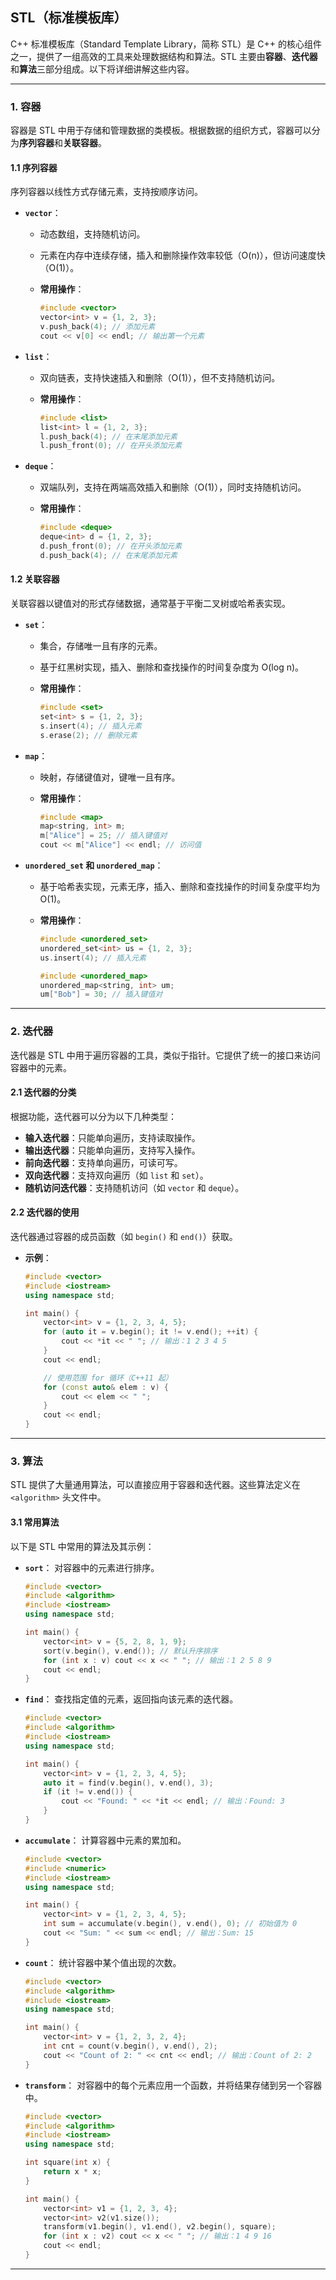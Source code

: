 ## **STL（标准模板库）**

C++ 标准模板库（Standard Template Library，简称 STL）是 C++ 的核心组件之一，提供了一组高效的工具来处理数据结构和算法。STL 主要由**容器**、**迭代器**和**算法**三部分组成。以下将详细讲解这些内容。

---

### **1. 容器**

容器是 STL 中用于存储和管理数据的类模板。根据数据的组织方式，容器可以分为**序列容器**和**关联容器**。

#### **1.1 序列容器**

序列容器以线性方式存储元素，支持按顺序访问。

- **`vector`**：
  - 动态数组，支持随机访问。
  - 元素在内存中连续存储，插入和删除操作效率较低（O(n)），但访问速度快（O(1)）。
  - **常用操作**：

    ```cpp
    #include <vector>
    vector<int> v = {1, 2, 3};
    v.push_back(4); // 添加元素
    cout << v[0] << endl; // 输出第一个元素
    ```

- **`list`**：
  - 双向链表，支持快速插入和删除（O(1)），但不支持随机访问。
  - **常用操作**：

    ```cpp
    #include <list>
    list<int> l = {1, 2, 3};
    l.push_back(4); // 在末尾添加元素
    l.push_front(0); // 在开头添加元素
    ```

- **`deque`**：
  - 双端队列，支持在两端高效插入和删除（O(1)），同时支持随机访问。
  - **常用操作**：

    ```cpp
    #include <deque>
    deque<int> d = {1, 2, 3};
    d.push_front(0); // 在开头添加元素
    d.push_back(4); // 在末尾添加元素
    ```

#### **1.2 关联容器**

关联容器以键值对的形式存储数据，通常基于平衡二叉树或哈希表实现。

- **`set`**：
  - 集合，存储唯一且有序的元素。
  - 基于红黑树实现，插入、删除和查找操作的时间复杂度为 O(log n)。
  - **常用操作**：

    ```cpp
    #include <set>
    set<int> s = {1, 2, 3};
    s.insert(4); // 插入元素
    s.erase(2); // 删除元素
    ```

- **`map`**：
  - 映射，存储键值对，键唯一且有序。
  - **常用操作**：

    ```cpp
    #include <map>
    map<string, int> m;
    m["Alice"] = 25; // 插入键值对
    cout << m["Alice"] << endl; // 访问值
    ```

- **`unordered_set` 和 `unordered_map`**：
  - 基于哈希表实现，元素无序，插入、删除和查找操作的时间复杂度平均为 O(1)。
  - **常用操作**：

    ```cpp
    #include <unordered_set>
    unordered_set<int> us = {1, 2, 3};
    us.insert(4); // 插入元素

    #include <unordered_map>
    unordered_map<string, int> um;
    um["Bob"] = 30; // 插入键值对
    ```

---

### **2. 迭代器**

迭代器是 STL 中用于遍历容器的工具，类似于指针。它提供了统一的接口来访问容器中的元素。

#### **2.1 迭代器的分类**

根据功能，迭代器可以分为以下几种类型：

- **输入迭代器**：只能单向遍历，支持读取操作。
- **输出迭代器**：只能单向遍历，支持写入操作。
- **前向迭代器**：支持单向遍历，可读可写。
- **双向迭代器**：支持双向遍历（如 `list` 和 `set`）。
- **随机访问迭代器**：支持随机访问（如 `vector` 和 `deque`）。

#### **2.2 迭代器的使用**

迭代器通过容器的成员函数（如 `begin()` 和 `end()`）获取。

- **示例**：

  ```cpp
  #include <vector>
  #include <iostream>
  using namespace std;

  int main() {
      vector<int> v = {1, 2, 3, 4, 5};
      for (auto it = v.begin(); it != v.end(); ++it) {
          cout << *it << " "; // 输出：1 2 3 4 5
      }
      cout << endl;

      // 使用范围 for 循环（C++11 起）
      for (const auto& elem : v) {
          cout << elem << " ";
      }
      cout << endl;
  }
  ```

---

### **3. 算法**

STL 提供了大量通用算法，可以直接应用于容器和迭代器。这些算法定义在 `<algorithm>` 头文件中。

#### **3.1 常用算法**

以下是 STL 中常用的算法及其示例：

- **`sort`**：
  对容器中的元素进行排序。

  ```cpp
  #include <vector>
  #include <algorithm>
  #include <iostream>
  using namespace std;

  int main() {
      vector<int> v = {5, 2, 8, 1, 9};
      sort(v.begin(), v.end()); // 默认升序排序
      for (int x : v) cout << x << " "; // 输出：1 2 5 8 9
      cout << endl;
  }
  ```

- **`find`**：
  查找指定值的元素，返回指向该元素的迭代器。

  ```cpp
  #include <vector>
  #include <algorithm>
  #include <iostream>
  using namespace std;

  int main() {
      vector<int> v = {1, 2, 3, 4, 5};
      auto it = find(v.begin(), v.end(), 3);
      if (it != v.end()) {
          cout << "Found: " << *it << endl; // 输出：Found: 3
      }
  }
  ```

- **`accumulate`**：
  计算容器中元素的累加和。

  ```cpp
  #include <vector>
  #include <numeric>
  #include <iostream>
  using namespace std;

  int main() {
      vector<int> v = {1, 2, 3, 4, 5};
      int sum = accumulate(v.begin(), v.end(), 0); // 初始值为 0
      cout << "Sum: " << sum << endl; // 输出：Sum: 15
  }
  ```

- **`count`**：
  统计容器中某个值出现的次数。

  ```cpp
  #include <vector>
  #include <algorithm>
  #include <iostream>
  using namespace std;

  int main() {
      vector<int> v = {1, 2, 3, 2, 4};
      int cnt = count(v.begin(), v.end(), 2);
      cout << "Count of 2: " << cnt << endl; // 输出：Count of 2: 2
  }
  ```

- **`transform`**：
  对容器中的每个元素应用一个函数，并将结果存储到另一个容器中。

  ```cpp
  #include <vector>
  #include <algorithm>
  #include <iostream>
  using namespace std;

  int square(int x) {
      return x * x;
  }

  int main() {
      vector<int> v1 = {1, 2, 3, 4};
      vector<int> v2(v1.size());
      transform(v1.begin(), v1.end(), v2.begin(), square);
      for (int x : v2) cout << x << " "; // 输出：1 4 9 16
      cout << endl;
  }
  ```

---